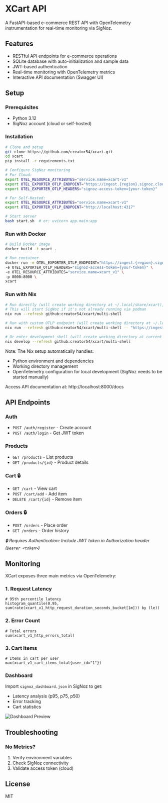 # XCart API

A FastAPI-based e-commerce REST API with OpenTelemetry instrumentation for real-time monitoring via SigNoz.

## Features

- RESTful API endpoints for e-commerce operations
- SQLite database with auto-initialization and sample data
- JWT-based authentication
- Real-time monitoring with OpenTelemetry metrics
- Interactive API documentation (Swagger UI)

## Setup

### Prerequisites
- Python 3.12
- SigNoz account (cloud or self-hosted)

### Installation
```bash
# Clone and setup
git clone https://github.com/creator54/xcart.git
cd xcart
pip install -r requirements.txt

# Configure SigNoz monitoring
# For Cloud:
export OTEL_RESOURCE_ATTRIBUTES="service.name=xcart-v1"
export OTEL_EXPORTER_OTLP_ENDPOINT="https://ingest.{region}.signoz.cloud:443"
export OTEL_EXPORTER_OTLP_HEADERS="signoz-access-token={your-token}"

# For Self-Hosted:
export OTEL_RESOURCE_ATTRIBUTES="service.name=xcart-v1"
export OTEL_EXPORTER_OTLP_ENDPOINT="http://localhost:4317"

# Start server
bash start.sh  # or: uvicorn app.main:app
```

### Run with Docker
```bash
# Build Docker image
docker build -t xcart .

# Run container
docker run -e OTEL_EXPORTER_OTLP_ENDPOINT="https://ingest.{region}.signoz.cloud:443" \
-e OTEL_EXPORTER_OTLP_HEADERS="signoz-access-token={your-token}" \
-e OTEL_RESOURCE_ATTRIBUTES="service.name=xcart_v1" \
-p 8000:8000 \
xcart
```

### Run with Nix
```bash
# Run directly (will create working directory at ~/.local/share/xcart), default OTLP endpoint is http://localhost:4317
# This will start SigNoz if it's not already running via podman
nix run --refresh github:creator54/xcart/multi-shell

# Run with custom OTLP endpoint (will create working directory at ~/.local/share/xcart)
nix run --refresh github:creator54/xcart/multi-shell -- "https://ingest.{region}.signoz.cloud:443" "{your-token}"

# Or enter development shell (will create working directory at current directory), default OTLP endpoint is http://localhost:4317
nix develop --refresh github:creator54/xcart/multi-shell
```

Note: The Nix setup automatically handles:
- Python environment and dependencies
- Working directory management
- OpenTelemetry configuration for local development (SigNoz needs to be started manually)

Access API documentation at: http://localhost:8000/docs

## API Endpoints

### Auth
- `POST /auth/register` - Create account
- `POST /auth/login` - Get JWT token

### Products
- `GET /products` - List products
- `GET /products/{id}` - Product details

### Cart 🔒
- `GET /cart` - View cart
- `POST /cart/add` - Add item
- `DELETE /cart/{id}` - Remove item

### Orders 🔒
- `POST /orders` - Place order
- `GET /orders` - Order history

_🔒 Requires Authentication: Include JWT token in Authorization header (`Bearer <token>`)_

## Monitoring

XCart exposes three main metrics via OpenTelemetry:

### 1. Request Latency
```promql
# 95th percentile latency
histogram_quantile(0.95, sum(rate(xcart_v1_http_request_duration_seconds_bucket[1m])) by (le))
```

### 2. Error Count
```promql
# Total errors
sum(xcart_v1_http_errors_total)
```

### 3. Cart Items
```promql
# Items in cart per user
max(xcart_v1_cart_items_total{user_id="1"})
```

### Dashboard
Import `signoz_dashboard.json` in SigNoz to get:
- Latency analysis (p95, p75, p50)
- Error tracking
- Cart statistics

![Dashboard Preview](https://hackmd.io/_uploads/H1iApshOyx.png)

## Troubleshooting

### No Metrics?
1. Verify environment variables
2. Check SigNoz connectivity
3. Validate access token (cloud)

## License
MIT
